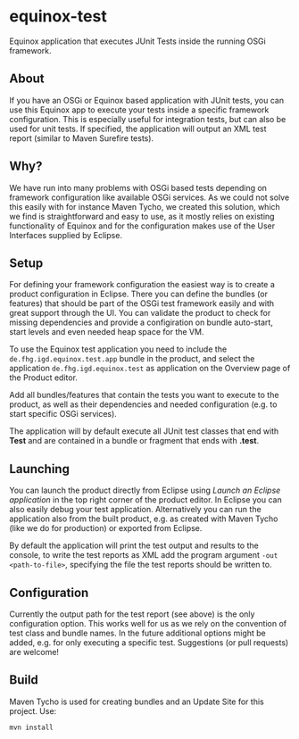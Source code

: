 equinox-test
============

Equinox application that executes JUnit Tests inside the running OSGi framework.

About
-----

If you have an OSGi or Equinox based application with JUnit tests,
you can use this Equinox app to execute your tests inside a specific framework configuration.
This is especially useful for integration tests, but can also be used for unit tests.
If specified, the application will output an XML test report (similar to Maven Surefire tests).

Why?
----

We have run into many problems with OSGi based tests depending on framework configuration like available OSGi services.
As we could not solve this easily with for instance Maven Tycho, we created this solution, which we find is straightforward and easy to use, as it mostly relies on existing functionality of Equinox and for the configuration makes use of the User Interfaces supplied by Eclipse.

Setup
-----

For defining your framework configuration the easiest way is to create a product configuration in Eclipse.
There you can define the bundles (or features) that should be part of the OSGi test framework easily and with great support through the UI.
You can validate the product to check for missing dependencies and provide a configiration on bundle auto-start,
start levels and even needed heap space for the VM.

To use the Equinox test application you need to include the `de.fhg.igd.equinox.test.app` bundle in the product,
and select the application `de.fhg.igd.equinox.test` as application on the Overview page of the Product editor.

Add all bundles/features that contain the tests you want to execute to the product, as well as their dependencies
and needed configuration (e.g. to start specific OSGi services).

The application will by default execute all JUnit test classes that end with **Test** and are contained in a bundle
or fragment that ends with **.test**.

Launching
---------

You can launch the product directly from Eclipse using *Launch an Eclipse application* in the top right corner of the product editor.
In Eclipse you can also easily debug your test application. Alternatively you can run the application also from the built product, e.g. as created with Maven Tycho (like we do for production) or exported from Eclipse.

By default the application will print the test output and results to the console, to write the test reports as XML add the program argument `-out <path-to-file>`, specifying the file the test reports should be written to.

Configuration
-------------

Currently the output path for the test report (see above) is the only configuration option.
This works well for us as we rely on the convention of test class and bundle names.
In the future additional options might be added, e.g. for only executing a specific test.
Suggestions (or pull requests) are welcome!

Build
-----

Maven Tycho is used for creating bundles and an Update Site for this project. Use:

```
mvn install
```
